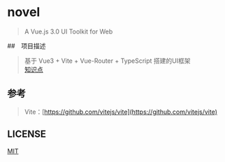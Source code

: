 # novel
> A Vue.js 3.0 UI Toolkit for Web       

##　项目描述        
> 基于 Vue3 + Vite + Vue-Router + TypeScript 搭建的UI框架     
> [知识点](./Document.md)  

## 参考     

> Vite：[https://github.com/vitejs/vite](https://github.com/vitejs/vite)

## LICENSE 

[MIT](./LICENSE)